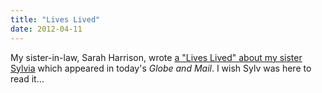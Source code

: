 ```yaml
---
title: "Lives Lived"
date: 2012-04-11
---
```

My sister-in-law, Sarah Harrison, wrote <a href="http://v1.theglobeandmail.com/servlet/story/LAC.20120411.LFLIVESCOTTON0411ATL/BDAStory/BDA/deaths">a "Lives Lived" about my sister Sylvia</a> which appeared in today's <em>Globe and Mail</em>. I wish Sylv was here to read it…
